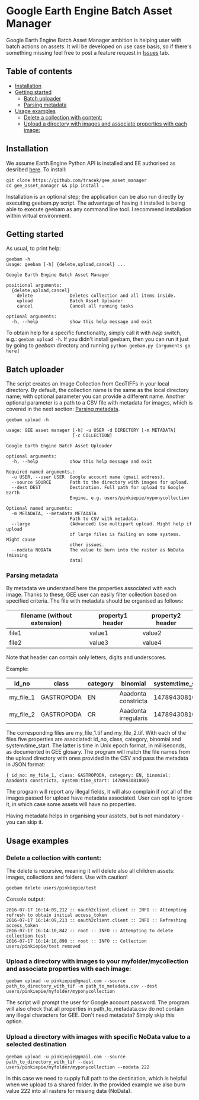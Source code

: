# Google Earth Engine Batch Asset Manager
Google Earth Engine Batch Asset Manager ambition is helping user with batch actions on assets. It will be developed on use case basis, so if there's something missing feel free to post a feature request in [Issues](https://github.com/tracek/gee_asset_manager/issues) tab.

## Table of contents
* [Installation](#installation)
* [Getting started](#getting-started)
    * [Batch uploader](#batch-uploader)
    * [Parsing metadata](#parsing-metadata)
* [Usage examples](#usage-examples)
    * [Delete a collection with content:](#delete-a-collection-with-content)
    * [Upload a directory with images and associate properties with each image:](#upload-a-directory-with-images-and-associate-properties-with-each-image)

## Installation
We assume Earth Engine Python API is installed and EE authorised as desribed [here](https://developers.google.com/earth-engine/python_install). To install:
```
git clone https://github.com/tracek/gee_asset_manager
cd gee_asset_manager && pip install .
```

Installation is an optional step; the application can be also run
directly by executing geebam.py script. The advantage of having it
installed is being able to execute geebam as any command line tool. I
recommend installation within virtual environment.

## Getting started

As usual, to print help:
```
geebam -h
usage: geebam [-h] {delete,upload,cancel} ...

Google Earth Engine Batch Asset Manager

positional arguments:
  {delete,upload,cancel}
    delete              Deletes collection and all items inside.
    upload              Batch Asset Uploader.
    cancel              Cancel all running tasks

optional arguments:
  -h, --help            show this help message and exit
```

To obtain help for a specific functionality, simply call it with _help_
switch, e.g.: `geebam upload -h`. If you didn't install geebam, then you
can run it just by going to _geebam_ directory and running `python
geebam.py [arguments go here]`

## Batch uploader
The script creates an Image Collection from GeoTIFFs in your local
directory. By default, the collection name is the same as the local
directory name; with optional parameter you can provide a different
name. Another optional parameter is a path to a CSV file with metadata
for images, which is covered in the next section:
[Parsing metadata](#parsing-metadata).



```
geebam upload -h

usage: GEE asset manager [-h] -u USER -d DIRECTORY [-m METADATA]
                         [-c COLLECTION]

Google Earth Engine Batch Asset Uploader

optional arguments:
  -h, --help            show this help message and exit

Required named arguments.:
  -u USER, --user USER  Google account name (gmail address).
  --source SOURCE       Path to the directory with images for upload.
  --dest DEST           Destination. Full path for upload to Google Earth
                        Engine, e.g. users/pinkiepie/myponycollection

Optional named arguments:
  -m METADATA, --metadata METADATA
                        Path to CSV with metadata.
  --large               (Advanced) Use multipart upload. Might help if upload
                        of large files is failing on some systems. Might cause
                        other issues.
  --nodata NODATA       The value to burn into the raster as NoData (missing
                        data)

```

### Parsing metadata
By metadata we understand here the properties associated with each image. Thanks to these, GEE user can easily filter collection based on specified criteria. The file with metadata should be organised as follows:

| filename (without extension) | property1 header | property2 header |
|------------------------------|------------------|------------------|
| file1                        | value1           | value2           |
| file2                        | value3           | value4           |

Note that header can contain only letters, digits and underscores. 

Example:

| id_no     | class      | category | binomial             |system:time_start|
|-----------|------------|----------|----------------------|-----------------|
| my_file_1 | GASTROPODA | EN       | Aaadonta constricta  |1478943081000    |
| my_file_2 | GASTROPODA | CR       | Aaadonta irregularis |1478943081000    |

The corresponding files are my_file_1.tif and my_file_2.tif. With each of the files five properties are associated: id_no, class, category, binomial and system:time_start. The latter is time in Unix epoch format, in milliseconds, as documented in GEE glosary. The program will match the file names from the upload directory with ones provided in the CSV and pass the metadata in JSON format:

```
{ id_no: my_file_1, class: GASTROPODA, category: EN, binomial: Aaadonta constricta, system:time_start: 1478943081000}
```

The program will report any illegal fields, it will also complain if not all of the images passed for upload have metadata associated. User can opt to ignore it, in which case some assets will have no properties.

Having metadata helps in organising your asstets, but is not mandatory - you can skip it.

## Usage examples

### Delete a collection with content:

The delete is recursive, meaning it will delete also all children assets: images, collections and folders. Use with caution!
```
geebam delete users/pinkiepie/test
```

Console output:
```
2016-07-17 16:14:09,212 :: oauth2client.client :: INFO :: Attempting refresh to obtain initial access_token
2016-07-17 16:14:09,213 :: oauth2client.client :: INFO :: Refreshing access_token
2016-07-17 16:14:10,842 :: root :: INFO :: Attempting to delete collection test
2016-07-17 16:14:16,898 :: root :: INFO :: Collection users/pinkiepie/test removed
```

### Upload a directory with images to your myfolder/mycollection and associate properties with each image:
```
geebam upload -u pinkiepie@gmail.com --source path_to_directory_with_tif -m path_to_metadata.csv --dest users/pinkiepie/myfolder/myponycollection
```
The script will prompt the user for Google account password. The program will also check that all properties in path_to_metadata.csv do not contain any illegal characters for GEE. Don't need metadata? Simply skip this option.

### Upload a directory with images with specific NoData value to a selected destination 
```
geebam upload -u pinkiepie@gmail.com --source path_to_directory_with_tif --dest users/pinkiepie/myfolder/myponycollection --nodata 222
```
In this case we need to supply full path to the destination, which is helpful when we upload to a shared folder. In the provided example we also burn value 222 into all rasters for missing data (NoData).